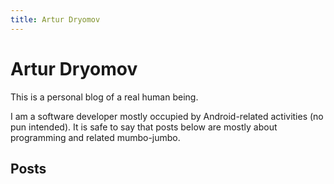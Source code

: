 ```yaml
---
title: Artur Dryomov
---
```


# Artur Dryomov

This is a personal blog of a real human being.

I am a software developer mostly occupied by Android-related activities
(no pun intended). It is safe to say that posts below are mostly about
programming and related mumbo-jumbo.

## Posts
